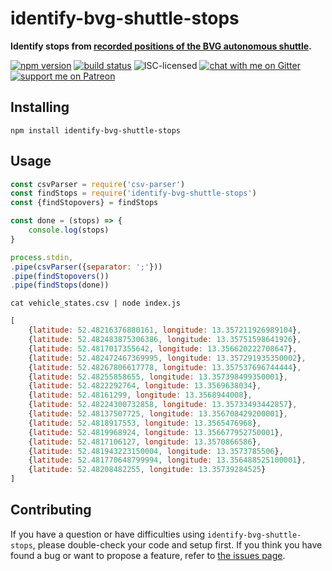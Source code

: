 # identify-bvg-shuttle-stops

**Identify stops from [recorded positions of the BVG autonomous shuttle](https://cloud.innoz.de/index.php/s/BE8EJsFpImUtq1q).**

[![npm version](https://img.shields.io/npm/v/identify-bvg-shuttle-stops.svg)](https://www.npmjs.com/package/identify-bvg-shuttle-stops)
[![build status](https://api.travis-ci.org/derhuerst/identify-bvg-shuttle-stops.svg?branch=master)](https://travis-ci.org/derhuerst/identify-bvg-shuttle-stops)
![ISC-licensed](https://img.shields.io/github/license/derhuerst/identify-bvg-shuttle-stops.svg)
[![chat with me on Gitter](https://img.shields.io/badge/chat%20with%20me-on%20gitter-512e92.svg)](https://gitter.im/derhuerst)
[![support me on Patreon](https://img.shields.io/badge/support%20me-on%20patreon-fa7664.svg)](https://patreon.com/derhuerst)


## Installing

```shell
npm install identify-bvg-shuttle-stops
```


## Usage

```js
const csvParser = require('csv-parser')
const findStops = require('identify-bvg-shuttle-stops')
const {findStopovers} = findStops

const done = (stops) => {
	console.log(stops)
}

process.stdin,
.pipe(csvParser({separator: ';'}))
.pipe(findStopovers())
.pipe(findStops(done))
```

```shell
cat vehicle_states.csv | node index.js
```

```js
[
	{latitude: 52.48216376880161, longitude: 13.357211926989104},
	{latitude: 52.482483875306386, longitude: 13.35751598641926},
	{latitude: 52.4817017355642, longitude: 13.356620222708647},
	{latitude: 52.482472467369995, longitude: 13.357291935350002},
	{latitude: 52.48267806617778, longitude: 13.357537696744444},
	{latitude: 52.48255858655, longitude: 13.357398499350001},
	{latitude: 52.4822292764, longitude: 13.3569638034},
	{latitude: 52.48161299, longitude: 13.3568944008},
	{latitude: 52.48224300732858, longitude: 13.35733493442857},
	{latitude: 52.48137507725, longitude: 13.356708429200001},
	{latitude: 52.4818917553, longitude: 13.3565476968},
	{latitude: 52.4819968924, longitude: 13.356677952750001},
	{latitude: 52.4817106127, longitude: 13.3570866586},
	{latitude: 52.481943223150004, longitude: 13.3573785506},
	{latitude: 52.481770648799994, longitude: 13.356488525100001},
	{latitude: 52.48208482255, longitude: 13.35739284525}
]
```


## Contributing

If you have a question or have difficulties using `identify-bvg-shuttle-stops`, please double-check your code and setup first. If you think you have found a bug or want to propose a feature, refer to [the issues page](https://github.com/derhuerst/identify-bvg-shuttle-stops/issues).
